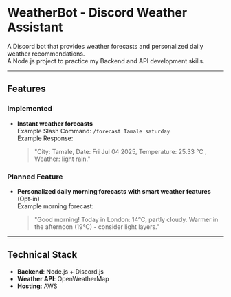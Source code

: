 # WeatherBot - Discord Weather Assistant

A Discord bot that provides weather forecasts and personalized daily weather recommendations.  
A Node.js project to practice my Backend and API development skills.

---

## Features

### Implemented
- **Instant weather forecasts**  
  Example Slash Command: `/forecast Tamale saturday`  
  Example Response:
   > "City: Tamale, 
  Date: Fri Jul 04 2025, 
  Temperature: 25.33 ℃ ,
  Weather: light rain."
  
### Planned Feature
- **Personalized daily morning forecasts with smart weather features** (Opt-in)  
  Example morning forecast:
    > "Good morning! Today in London: 14°C, partly cloudy. Warmer in the afternoon (19°C) - consider light layers."
    
---

## Technical Stack
- **Backend**: Node.js + Discord.js
- **Weather API**: OpenWeatherMap
- **Hosting**: AWS
